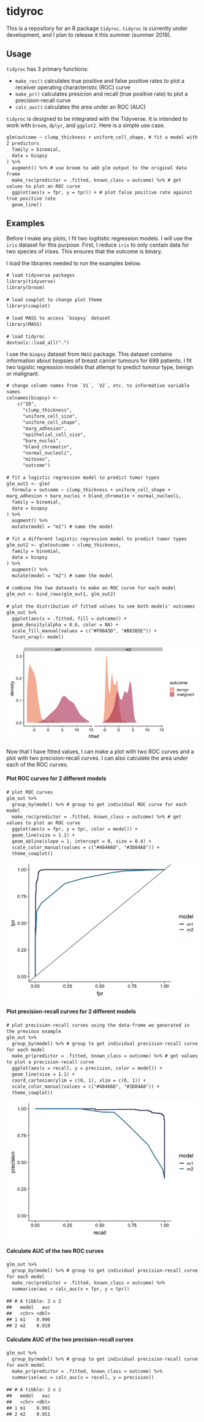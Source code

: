 tidyroc
=======

This is a repository for an R package `tidyroc`. `tidyroc` is currently
under development, and I plan to release it this summer (summer 2019).

Usage
-----

`tidyroc` has 3 primary functions:

-   `make_roc()` calculates true positive and false positive rates to
    plot a receiver operating characteristic (ROC) curve
-   `make_pr()` calculates presicion and recall (true positive rate) to
    plot a precision-recall curve  
-   `calc_auc()` calculates the area under an ROC (AUC)

`tidyroc` is designed to be integrated with the Tidyverse. It is
intended to work with `broom`, `dplyr`, and `ggplot2`. Here is a simple
use case.

    glm(outcome ~ clump_thickness + uniform_cell_shape, # fit a model with 2 predictors
      family = binomial,
      data = biopsy
    ) %>%
      augment() %>% # use broom to add glm output to the original data frame
      make_roc(predictor = .fitted, known_class = outcome) %>% # get values to plot an ROC curve
      ggplot(aes(x = fpr, y = tpr)) + # plot false positive rate against true positive rate
      geom_line()

Examples
--------

Before I make any plots, I fit two logitistic regression models. I will
use the `iris` dataset for this purpose. First, I reduce `iris` to only
contain data for two species of irises. This ensures that the outcome is
binary.

I load the libraries needed to run the examples below.

    # load tidyverse packages
    library(tidyverse)
    library(broom)

    # load cowplot to change plot theme
    library(cowplot)

    # load MASS to access `biopsy` dataset
    library(MASS)

    # load tidyroc
    devtools::load_all(".")

I use the `biopsy` dataset from `MASS` package. This dataset contains
information about biopsies of breast cancer tumours for 699 patients. I
fit two logistic regression models that attempt to predict tumour type,
benign or malignant.

    # change column names from `V1`, `V2`, etc. to informative variable names
    colnames(biopsy) <- 
        c("ID",
          "clump_thickness",
          "uniform_cell_size",
          "uniform_cell_shape",
          "marg_adhesion",
          "epithelial_cell_size",
          "bare_nuclei",
          "bland_chromatin",
          "normal_nucleoli",
          "mitoses",
          "outcome")

    # fit a logistic regression model to predict tumor types
    glm_out1 <- glm(
      formula = outcome ~ clump_thickness + uniform_cell_shape + marg_adhesion + bare_nuclei + bland_chromatin + normal_nucleoli,
      family = binomial,
      data = biopsy
    ) %>%
      augment() %>%
      mutate(model = "m1") # name the model

    # fit a different logistic regression model to predict tumor types
    glm_out2 <- glm(outcome ~ clump_thickness,
      family = binomial,
      data = biopsy
    ) %>%
      augment() %>%
      mutate(model = "m2") # name the model

    # combine the two datasets to make an ROC curve for each model
    glm_out <- bind_rows(glm_out1, glm_out2)

    # plot the distribution of fitted values to see both models' outcomes
    glm_out %>%
      ggplot(aes(x = .fitted, fill = outcome)) +
      geom_density(alpha = 0.6, color = NA) +
      scale_fill_manual(values = c("#F08A5D", "#B83B5E")) +
      facet_wrap(~ model)

![](figures/unnamed-chunk-3-1.png)

Now that I have fitted values, I can make a plot with two ROC curves and
a plot with two precision-recall curves. I can also calculate the area
under each of the ROC curves.

#### Plot ROC curves for 2 different models

    # plot ROC curves
    glm_out %>%
      group_by(model) %>% # group to get individual ROC curve for each model
      make_roc(predictor = .fitted, known_class = outcome) %>% # get values to plot an ROC curve
      ggplot(aes(x = fpr, y = tpr, color = model)) +
      geom_line(size = 1.1) +
      geom_abline(slope = 1, intercept = 0, size = 0.4) +
      scale_color_manual(values = c("#48466D", "#3D84A8")) +
      theme_cowplot()

![](figures/unnamed-chunk-4-1.png)

#### Plot precision-recall curves for 2 different models

    # plot precision-recall curves using the data-frame we generated in the previous example
    glm_out %>%
      group_by(model) %>% # group to get individual precision-recall curve for each model
      make_pr(predictor = .fitted, known_class = outcome) %>% # get values to plot a precision-recall curve
      ggplot(aes(x = recall, y = precision, color = model)) +
      geom_line(size = 1.1) +
      coord_cartesian(ylim = c(0, 1), xlim = c(0, 1)) +
      scale_color_manual(values = c("#48466D", "#3D84A8")) +
      theme_cowplot()

![](figures/unnamed-chunk-5-1.png)

#### Calculate AUC of the two ROC curves

    glm_out %>%
      group_by(model) %>% # group to get individual precision-recall curve for each model
      make_roc(predictor = .fitted, known_class = outcome) %>%
      summarise(auc = calc_auc(x = fpr, y = tpr))

    ## # A tibble: 2 x 2
    ##   model   auc
    ##   <chr> <dbl>
    ## 1 m1    0.996
    ## 2 m2    0.910

#### Calculate AUC of the two precision-recall curves

    glm_out %>%
      group_by(model) %>% # group to get individual precision-recall curve for each model
      make_pr(predictor = .fitted, known_class = outcome) %>%
      summarise(auc = calc_auc(x = recall, y = precision))

    ## # A tibble: 2 x 2
    ##   model   auc
    ##   <chr> <dbl>
    ## 1 m1    0.991
    ## 2 m2    0.951
